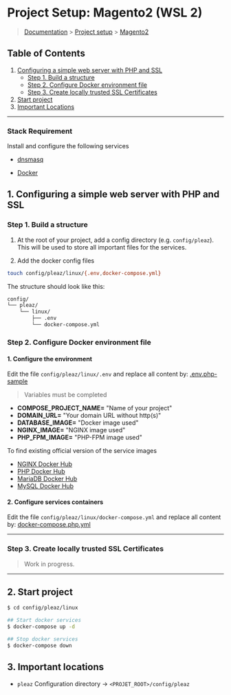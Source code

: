 # Project Setup: Magento2 (WSL 2)

> [Documentation](../../../../readme.md) > [Project setup](../../../../readme.md) > [Magento2](magento2.md)

## Table of Contents
1. [Configuring a simple web server with PHP and SSL](#markdown-header-1-configuring-a-simple-web-server-with-php-fpm-and-ssl)
	* [Step 1. Build a structure](#markdown-header-step-1-build-a-structure)
	* [Step 2. Configure Docker environment file](#markdown-header-step-2-configure-docker-environment-file)
	* [Step 3. Create locally trusted SSL Certificates](#markdown-header-step-3-create-locally-trusted-ssl-certificates)
2. [Start project](#markdown-header-2-start-project)
3. [Important Locations](#markdown-header-3-important-locations)

---

### Stack Requirement
Install and configure the following services

- [dnsmasq](../../../../installation/wsl2/dnsmasq.md)

- [Docker](../../../../installation/wsl2/docker.md)

## 1. Configuring a simple web server with PHP and SSL

### Step 1. Build a structure

1. At the root of your project, add a config directory (e.g. `config/pleaz`). This will be used to store all important files for the services.

2. Add the docker config files
```bash
touch config/pleaz/linux/{.env,docker-compose.yml}
```

The structure should look like this:
```bash
config/
└── pleaz/
    └── linux/
        ├── .env
        └── docker-compose.yml
```

### Step 2. Configure Docker environment file

#### 1. Configure the environment

Edit the file `config/pleaz/linux/.env` and replace all content by: [.env.php-sample](../../../../stubs/docker/linux/.env.php-sample)

> Variables must be completed

- **COMPOSE_PROJECT_NAME=** "Name of your project"
- **DOMAIN_URL=** "Your domain URL without http(s)"
- **DATABASE_IMAGE=** "Docker image used"
- **NGINX_IMAGE=** "NGINX image used"
- **PHP_FPM_IMAGE=** "PHP-FPM image used"

To find existing official version of the service images

- [NGINX Docker Hub](https://hub.docker.com/_/nginx?tab=tags&page=1&ordering=last_updated)
- [PHP Docker Hub](https://hub.docker.com/_/php?tab=tags&page=1&ordering=last_updated)
- [MariaDB Docker Hub](https://hub.docker.com/_/mariadb?tab=tags&page=1&ordering=last_updated)
- [MySQL Docker Hub](https://hub.docker.com/_/mysql?tab=tags&page=1&ordering=last_updated)


#### 2. Configure services containers

Edit the file `config/pleaz/linux/docker-compose.yml` and replace all content by: [docker-compose.php.yml](../../../../stubs/docker/linux/docker-compose.php.yml)

---

### Step 3. Create locally trusted SSL Certificates

> Work in progress.

---

## 2. Start project

```bash
$ cd config/pleaz/linux

## Start docker services
$ docker-compose up -d

## Stop docker services
$ docker-compose down
```

## 3. Important locations

* `pleaz` Configuration directory -> `<PROJET_ROOT>/config/pleaz`
